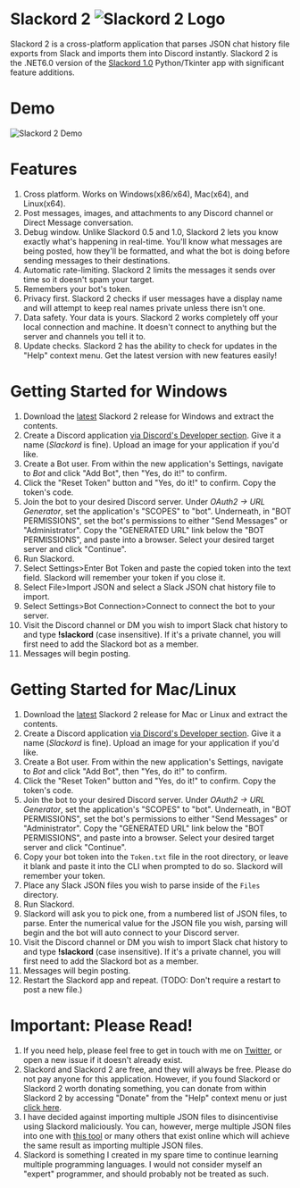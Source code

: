 # Slackord 2 ![Slackord 2 Logo](https://i.imgur.com/PyVjqzL.png)

Slackord 2 is a cross-platform application that parses JSON chat history file exports from Slack and imports them into Discord instantly.
Slackord 2 is the .NET6.0 version of the [Slackord 1.0](https://github.com/thomasloupe/Slackord) Python/Tkinter app with significant feature additions.

# Demo
![Slackord 2 Demo](https://i.imgur.com/iI9JHRj.gif)

# Features
1. Cross platform. Works on Windows(x86/x64), Mac(x64), and Linux(x64).
1. Post messages, images, and attachments to any Discord channel or Direct Message conversation.
1. Debug window. Unlike Slackord 0.5 and 1.0, Slackord 2 lets you know exactly what's happening in real-time. You'll know what messages are being posted, how they'll be formatted, and what the bot is doing before sending messages to their destinations.
1. Automatic rate-limiting. Slackord 2 limits the messages it sends over time so it doesn't spam your target.
1. Remembers your bot's token.
1. Privacy first. Slackord 2 checks if user messages have a display name and will attempt to keep real names private unless there isn't one.
1. Data safety. Your data is yours. Slackord 2 works completely off your local connection and machine. It doesn't connect to anything but the server and channels you tell it to.
1. Update checks. Slackord 2 has the ability to check for updates in the "Help" context menu. Get the latest version with new features easily!

# Getting Started for Windows
1. Download the [latest](https://github.com/thomasloupe/Slackord2/releases) Slackord 2 release for Windows and extract the contents.
1. Create a Discord application [via Discord's Developer section](https://discord.com/developers/applications). Give it a name (_Slackord_ is fine). Upload an image for your application if you'd like.
1. Create a Bot user. From within the new application's Settings, navigate to _Bot_ and click "Add Bot", then "Yes, do it!" to confirm.
1. Click the "Reset Token" button and "Yes, do it!" to confirm. Copy the token's code.
1. Join the bot to your desired Discord server. Under _OAuth2 -> URL Generator_, set the application's "SCOPES" to "bot". Underneath, in "BOT PERMISSIONS", set the bot's permissions to either "Send Messages" or "Administrator". Copy the "GENERATED URL" link below the "BOT PERMISSIONS", and paste into a browser. Select your desired target server and click "Continue".
1. Run Slackord.
1. Select Settings>Enter Bot Token and paste the copied token into the text field. Slackord will remember your token if you close it.
1. Select File>Import JSON and select a Slack JSON chat history file to import.
1. Select Settings>Bot Connection>Connect to connect the bot to your server.
1. Visit the Discord channel or DM you wish to import Slack chat history to and type **!slackord** (case insensitive). If it's a private channel, you will first need to add the Slackord bot as a member.
1. Messages will begin posting.

# Getting Started for Mac/Linux
1. Download the [latest](https://github.com/thomasloupe/Slackord2/releases) Slackord 2 release for Mac or Linux and extract the contents.
1. Create a Discord application [via Discord's Developer section](https://discord.com/developers/applications). Give it a name (_Slackord_ is fine). Upload an image for your application if you'd like.
1. Create a Bot user. From within the new application's Settings, navigate to _Bot_ and click "Add Bot", then "Yes, do it!" to confirm.
1. Click the "Reset Token" button and "Yes, do it!" to confirm. Copy the token's code.
1. Join the bot to your desired Discord server. Under _OAuth2 -> URL Generator_, set the application's "SCOPES" to "bot". Underneath, in "BOT PERMISSIONS", set the bot's permissions to either "Send Messages" or "Administrator". Copy the "GENERATED URL" link below the "BOT PERMISSIONS", and paste into a browser. Select your desired target server and click "Continue".
1. Copy your bot token into the `Token.txt` file in the root directory, or leave it blank and paste it into the CLI when prompted to do so. Slackord will remember your token.
1. Place any Slack JSON files you wish to parse inside of the `Files` directory.
1. Run Slackord.
1. Slackord will ask you to pick one, from a numbered list of JSON files, to parse. Enter the numerical value for the JSON file you wish, parsing will begin and the bot will auto connect to your Discord server.
1. Visit the Discord channel or DM you wish to import Slack chat history to and type **!slackord** (case insensitive). If it's a private channel, you will first need to add the Slackord bot as a member.
1. Messages will begin posting.
1. Restart the Slackord app and repeat. (TODO: Don't require a restart to post a new file.)

# Important: Please Read!
1. If you need help, please feel free to get in touch with me on [Twitter](https://twitter.com/acid_rain), or open a new issue if it doesn't already exist.
1. Slackord and Slackord 2 are free, and they will always be free. Please do not pay anyone for this application. However, if you found Slackord or Slackord 2 worth donating something, you can donate from within Slackord 2 by accessing "Donate" from the "Help" context menu or just [click here](https://paypal.me/thomasloupe).
1. I have decided against importing multiple JSON files to disincentivise using Slackord maliciously. You can, however, merge multiple JSON files into one with [this tool](https://tools.knowledgewalls.com/onlinejsonmerger)  or many others that exist online which will achieve the same result as importing multiple JSON files.
1. Slackord is something I created in my spare time to continue learning multiple programming languages. I would not consider myself an "expert" programmer, and should probably not be treated as such.
